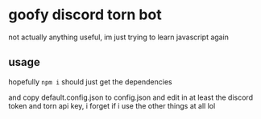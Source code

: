 # goofy discord torn bot

not actually anything useful, im just trying to learn javascript again

## usage

hopefully `npm i` should just get the dependencies

and copy default.config.json to config.json and edit in at least the discord
token and torn api key, i forget if i use the other things at all lol
